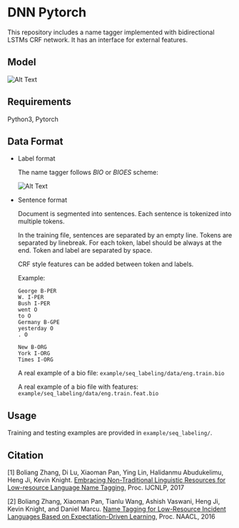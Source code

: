 # DNN Pytorch

This repository includes a name tagger implemented with bidirectional LSTMs CRF network. It has an interface for external features. 


## Model
 
   ![Alt Text](https://blender04.cs.rpi.edu/~zhangb8/public_misc/ijcnlp17_model.png)

## Requirements

Python3, Pytorch

## Data Format

* Label format

    The name tagger follows *BIO* or *BIOES* scheme:
    
    ![Alt Text](https://blender04.cs.rpi.edu/~zhangb8/public_misc/bio_scheme_example.png)

* Sentence format
    
    Document is segmented into sentences. Each sentence is tokenized into multiple tokens. 
    
    In the training file, sentences are separated by an empty line. Tokens are separated by linebreak. For each token, label should be always at the end. Token and label are separated by space.
    
    CRF style features can be added between token and labels.
    
    Example:
    ```
    George B-PER
    W. I-PER
    Bush I-PER
    went O
    to O
    Germany B-GPE
    yesterday O
    . O
    
    New B-ORG
    York I-ORG
    Times I-ORG
    ```
    
    A real example of a bio file: `example/seq_labeling/data/eng.train.bio`
    
    A real example of a bio file with features: `example/seq_labeling/data/eng.train.feat.bio` 
    

## Usage

Training and testing examples are provided in `example/seq_labeling/`.

## Citation

[1] Boliang Zhang, Di Lu, Xiaoman Pan, Ying Lin, Halidanmu Abudukelimu, Heng Ji, Kevin Knight. [Embracing Non-Traditional Linguistic Resources for Low-resource Language Name Tagging](http://aclweb.org/anthology/I17-1037), Proc. IJCNLP, 2017

[2] Boliang Zhang, Xiaoman Pan, Tianlu Wang, Ashish Vaswani, Heng Ji, Kevin Knight, and Daniel Marcu. [Name Tagging for Low-Resource Incident Languages Based on Expectation-Driven Learning](http://nlp.cs.rpi.edu/paper/expectation2016.pdf), Proc. NAACL, 2016



